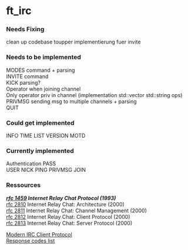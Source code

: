 # ft_irc

### Needs Fixing
clean up codebase
toupper implementierung fuer invite

### Needs to be implemented
MODES command + parsing  
INVITE command  
KICK parsing?  
Operator when joining channel  
Only operator priv in channel (implementation std::vector std::string ops)  
PRIVMSG sending msg to multiple channels + parsing  
QUIT  

### Could get implemented
INFO
TIME
LIST
VERSION
MOTD

### Currently implemented
Authentication
PASS  
USER
NICK
PING
PRIVMSG
JOIN

### Ressources
***[rfc 1459](https://www.rfc-editor.org/rfc/rfc1459) Internet Relay Chat Protocol (1993)***  
[rfc 2810](https://www.rfc-editor.org/rfc/rfc2810) Internet Relay Chat: Architecture (2000)  
[rfc 2811](https://www.rfc-editor.org/rfc/rfc2811) Internet Relay Chat: Channel Management (2000)  
[rfc 2812](https://www.rfc-editor.org/rfc/rfc2812) Internet Relay Chat: Client Protocol (2000)  
[rfc 2813](https://www.rfc-editor.org/rfc/rfc2813) Internet Relay Chat: Server Protocol (2000)  

[Modern IRC Client Protocol](https://modern.ircdocs.horse/)  
[Response codes list](https://www.alien.net.au/irc/irc2numerics.html)  
